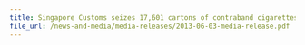 ```yaml
---
title: Singapore Customs seizes 17,601 cartons of contraband cigarettes over eight days
file_url: /news-and-media/media-releases/2013-06-03-media-release.pdf
---
```

